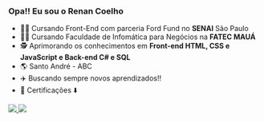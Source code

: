 ### Opa!! Eu sou o Renan Coelho

- :man_technologist: Cursando Front-End com parceria Ford Fund no **SENAI** São Paulo
- :man_student: Cursando Faculdade de Infomática para Negócios na **FATEC MAUÁ**
- :detective: Aprimorando os conhecimentos em **Front-end HTML, CSS e JavaScript e Back-end C# e SQL**
- :earth_americas: Santo André - ABC
- :airplane: Buscando sempre novos aprendizados!!
- :bookmark_tabs: Certificações :arrow_down:


<div>
   <a href="https://github.com/renan-menezess">
  <img heigth="180cm" src="https://github-readme-stats.vercel.app/api?username=renan-menezess&show_icons=true&theme=dark&include_all_commits=true&count_private=true"/>
  <img heigth="180cm" src="https://github-readme-stats.vercel.app/api/top-langs/?username=renan-menezess&layout=compact&langs_count=16&theme=dark"/>
</div>

